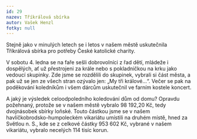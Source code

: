 ```yaml
---
id: 29
nazev: Tříkrálová sbírka
autor: Vašek Henzl
fotky: null
---
```

Stejně jako v minulých letech se i letos v našem městě uskutečnila Tříkrálová sbírka pro potřeby České katolické charity.
<p>
V sobotu 4. ledna se na faře sešli dobrovolníci z řad dětí, mládeže i dospělých, ať už přestrojeni za krále nebo s pokladničkou na krku jako vedoucí skupinky. Zde jsme se rozdělili do skupinek, vybrali si část města, a pak už se jen ze všech stran ozývalo jen: „My tři králové…“. Večer se pak na poděkování koledníkům i všem dárcům uskutečnil ve farním kostele koncert.
<p>
A jaký je výsledek celoodpoledního koledování dům od domu? Opravdu požehnaný, protože se v našem městě vybralo 98 192,20 Kč, tedy dvojnásobek sbírky loňské. Touto částkou jsme se v našem havlíčkobrodsko-humpoleckém vikariátu umístili na druhém místě, hned za Světlou n. S., kde se z celkové částky 953 602 Kč, vybrané v našem vikariátu, vybralo necelých 114 tisíc korun. 
